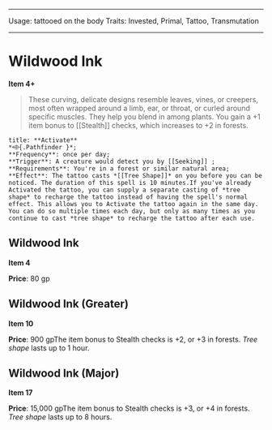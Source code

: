 
---
Usage: tattooed on the body
Traits: Invested, Primal, Tattoo, Transmutation

---

# Wildwood Ink

**Item 4+**

> These curving, delicate designs resemble leaves, vines, or creepers, most often wrapped around a limb, ear, or throat, or curled around specific muscles. They help you blend in among plants. You gain a +1 item bonus to [[Stealth]] checks, which increases to +2 in forests.

```ad-embed-ability
title: **Activate**
*⬲{.Pathfinder }*; 
**Frequency**: once per day;
**Trigger**: A creature would detect you by [[Seeking]] ;
**Requirements**: You're in a forest or similar natural area;
**Effect**: The tattoo casts *[[Tree Shape]]* on you before you can be noticed. The duration of this spell is 10 minutes.If you've already Activated the tattoo, you can supply a separate casting of *tree shape* to recharge the tattoo instead of having the spell's normal effect. This allows you to Activate the tattoo again in the same day. You can do so multiple times each day, but only as many times as you continue to cast *tree shape* to recharge the tattoo after each use.

```

## Wildwood Ink

**Item 4**

**Price**: 80 gp

## Wildwood Ink (Greater)

**Item 10**

**Price**: 900 gpThe item bonus to Stealth checks is +2, or +3 in forests. *Tree shape* lasts up to 1 hour.

## Wildwood Ink (Major)

**Item 17**

**Price**: 15,000 gpThe item bonus to Stealth checks is +3, or +4 in forests. *Tree shape* lasts up to 8 hours.
